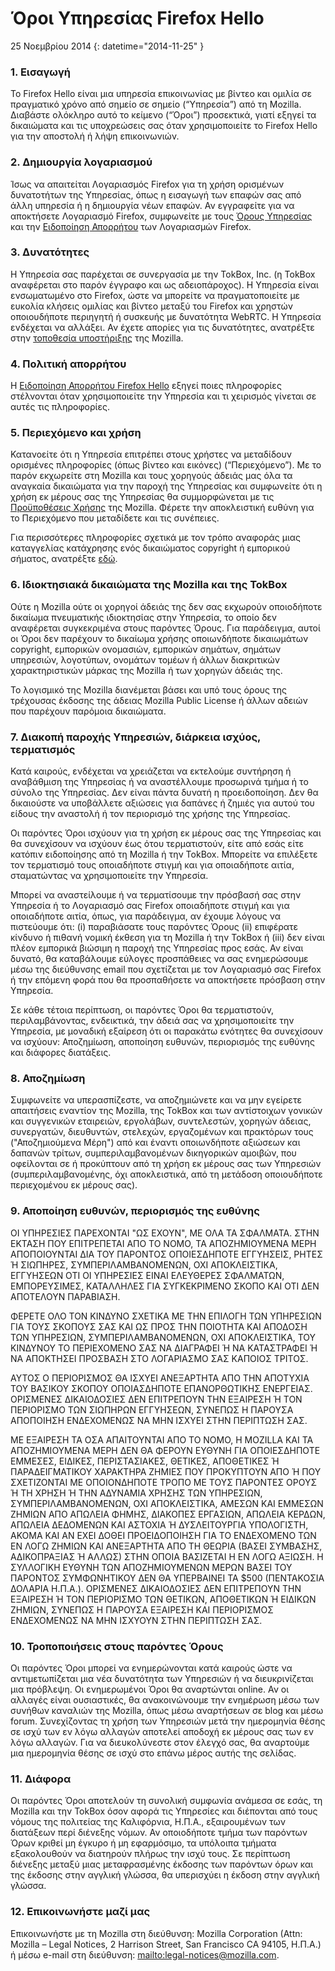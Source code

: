 # Όροι Υπηρεσίας Firefox Hello

25 Νοεμβρίου 2014
{: datetime="2014-11-25" }

### 1. Εισαγωγή 

Το Firefox Hello είναι μια υπηρεσία επικοινωνίας με βίντεο και ομιλία σε πραγματικό χρόνο από σημείο σε σημείο (“Υπηρεσία”) από τη Mozilla.  Διαβάστε ολόκληρο αυτό το κείμενο (“Όροι”) προσεκτικά, γιατί εξηγεί τα δικαιώματα και τις υποχρεώσεις σας όταν χρησιμοποιείτε το Firefox Hello για την αποστολή ή λήψη επικοινωνιών.

### 2. Δημιουργία λογαριασμού

Ίσως να απαιτείται Λογαριασμός Firefox για τη χρήση ορισμένων δυνατοτήτων της Υπηρεσίας, όπως η εισαγωγή των επαφών σας από άλλη υπηρεσία ή η δημιουργία νέων επαφών.  Αν εγγραφείτε για να αποκτήσετε Λογαριασμό Firefox, συμφωνείτε με τους [Όρους Υπηρεσίας](https://www.mozilla.org/about/legal/terms/services) και την [Ειδοποίηση Απορρήτου](https://www.mozilla.org/privacy/firefox-cloud) των Λογαριασμών Firefox.

### 3. Δυνατότητες

Η Υπηρεσία σας παρέχεται σε συνεργασία με την TokBox, Inc. (η TokBox αναφέρεται στο παρόν έγγραφο και ως αδειοπάροχος).  Η Υπηρεσία είναι ενσωματωμένο στο Firefox, ώστε να μπορείτε να πραγματοποιείτε με ευκολία κλήσεις ομιλίας και βίντεο μεταξύ του Firefox και χρηστών οποιουδήποτε περιηγητή ή συσκευής με δυνατότητα WebRTC.  Η Υπηρεσία ενδέχεται να αλλάξει.  Αν έχετε απορίες για τις δυνατότητες, ανατρέξτε στην [τοποθεσία υποστήριξης](https://support.mozilla.org/products/firefox) της Mozilla. 

### 4. Πολιτική απορρήτου

Η [Ειδοποίηση Απορρήτου Firefox Hello](https://www.mozilla.org/privacy/firefox-hello/) εξηγεί ποιες πληροφορίες στέλνονται όταν χρησιμοποιείτε την Υπηρεσία και τι χειρισμός γίνεται σε αυτές τις πληροφορίες.

### 5. Περιεχόμενο και χρήση 

Κατανοείτε ότι η Υπηρεσία επιτρέπει στους χρήστες να μεταδίδουν ορισμένες πληροφορίες (όπως βίντεο και εικόνες) (“Περιεχόμενο”).  Με το παρόν εκχωρείτε στη Mozilla και τους χορηγούς άδειάς μας όλα τα αναγκαία δικαιώματα για την παροχή της Υπηρεσίας και συμφωνείτε ότι η χρήση εκ μέρους σας της Υπηρεσίας θα συμμορφώνεται με τις [Προϋποθέσεις Χρήσης](https://www.mozilla.org/about/legal/acceptable-use) της Mozilla. Φέρετε την αποκλειστική ευθύνη για το Περιεχόμενο που μεταδίδετε και τις συνέπειες. 

Για περισσότερες πληροφορίες σχετικά με τον τρόπο αναφοράς μιας καταγγελίας κατάχρησης ενός δικαιώματος copyright ή εμπορικού σήματος, ανατρέξτε [εδώ](https://www.mozilla.org/about/legal/report-abuse/).

### 6. Ιδιοκτησιακά δικαιώματα της Mozilla και της TokBox

Ούτε η Mozilla ούτε οι χορηγοί άδειάς της δεν σας εκχωρούν οποιοδήποτε δικαίωμα πνευματικής ιδιοκτησίας στην Υπηρεσία, το οποίο δεν αναφέρεται συγκεκριμένα στους παρόντες Όρους.  Για παράδειγμα, αυτοί οι Όροι δεν παρέχουν το δικαίωμα χρήσης οποιωνδήποτε δικαιωμάτων copyright, εμπορικών ονομασιών, εμπορικών σημάτων, σημάτων υπηρεσιών, λογοτύπων, ονομάτων τομέων ή άλλων διακριτικών χαρακτηριστικών μάρκας της Mozilla ή των χορηγών άδειάς της.  

Το λογισμικό της Mozilla διανέμεται βάσει και υπό τους όρους της τρέχουσας έκδοσης της άδειας Mozilla Public License ή άλλων αδειών που παρέχουν παρόμοια δικαιώματα.

### 7. Διακοπή παροχής Υπηρεσιών, διάρκεια ισχύος, τερματισμός

Κατά καιρούς, ενδέχεται να χρειάζεται να εκτελούμε συντήρηση ή αναβάθμιση της Υπηρεσίας ή να αναστέλλουμε προσωρινά τμήμα ή το σύνολο της Υπηρεσίας. Δεν είναι πάντα δυνατή η προειδοποίηση. Δεν θα δικαιούστε να υποβάλλετε αξιώσεις για δαπάνες ή ζημιές για αυτού του είδους την αναστολή ή τον περιορισμό της χρήσης της Υπηρεσίας.

Οι παρόντες Όροι ισχύουν για τη χρήση εκ μέρους σας της Υπηρεσίας και θα συνεχίσουν να ισχύουν έως ότου τερματιστούν, είτε από εσάς είτε κατόπιν ειδοποίησης από τη Mozilla ή την TokBox. Μπορείτε να επιλέξετε τον τερματισμό τους οποιαδήποτε στιγμή και για οποιαδήποτε αιτία, σταματώντας να χρησιμοποιείτε την Υπηρεσία.

Μπορεί να αναστείλουμε ή να τερματίσουμε την πρόσβασή σας στην Υπηρεσία ή το Λογαριασμό σας Firefox οποιαδήποτε στιγμή και για οποιαδήποτε αιτία, όπως, για παράδειγμα, αν έχουμε λόγους να πιστεύουμε ότι: (i) παραβιάσατε τους παρόντες Όρους (ii) επιφέρατε κίνδυνο ή πιθανή νομική έκθεση για τη Mozilla ή την TokBox ή (iii) δεν είναι πλέον εμπορικά βιώσιμη η παροχή της Υπηρεσίας προς εσάς. Αν είναι δυνατό, θα καταβάλουμε εύλογες προσπάθειες να σας ενημερώσουμε μέσω της διεύθυνσης email που σχετίζεται με τον Λογαριασμό σας Firefox ή την επόμενη φορά που θα προσπαθήσετε να αποκτήσετε πρόσβαση στην Υπηρεσία.

Σε κάθε τέτοια περίπτωση, οι παρόντες Όροι θα τερματιστούν, περιλαμβάνοντας, ενδεικτικά, την άδειά σας να χρησιμοποιείτε την Υπηρεσία, με μοναδική εξαίρεση ότι οι παρακάτω ενότητες θα συνεχίσουν να ισχύουν: Αποζημίωση, αποποίηση ευθυνών, περιορισμός της ευθύνης και διάφορες διατάξεις.

### 8. Αποζημίωση

Συμφωνείτε να υπερασπίζεστε, να αποζημιώνετε και να μην εγείρετε απαιτήσεις εναντίον της Mozilla, της TokBox και των αντίστοιχων γονικών και συγγενικών εταιρειών, εργολάβων, συντελεστών, χορηγών άδειας, συνεργατών, διευθυντών, στελεχών, εργαζομένων και πρακτόρων τους ("Αποζημιούμενα Μέρη") από και έναντι οποιωνδήποτε αξιώσεων και δαπανών τρίτων, συμπεριλαμβανομένων δικηγορικών αμοιβών, που οφείλονται σε ή προκύπτουν από τη χρήση εκ μέρους σας των Υπηρεσιών (συμπεριλαμβανομένης, όχι αποκλειστικά, από τη μετάδοση οποιουδήποτε περιεχομένου εκ μέρους σας).

### 9. Αποποίηση ευθυνών, περιορισμός της ευθύνης

ΟΙ ΥΠΗΡΕΣΙΕΣ ΠΑΡΕΧΟΝΤΑΙ "ΩΣ ΕΧΟΥΝ", ΜΕ ΟΛΑ ΤΑ ΣΦΑΛΜΑΤΑ. ΣΤΗΝ ΕΚΤΑΣΗ ΠΟΥ ΕΠΙΤΡΕΠΕΤΑΙ ΑΠΟ ΤΟ ΝΟΜΟ, ΤΑ ΑΠΟΖΗΜΙΟΥΜΕΝΑ ΜΕΡΗ ΑΠΟΠΟΙΟΥΝΤΑΙ ΔΙΑ ΤΟΥ ΠΑΡΟΝΤΟΣ ΟΠΟΙΕΣΔΗΠΟΤΕ ΕΓΓΥΗΣΕΙΣ, ΡΗΤΕΣ Ή ΣΙΩΠΗΡΕΣ, ΣΥΜΠΕΡΙΛΑΜΒΑΝΟΜΕΝΩΝ, ΟΧΙ ΑΠΟΚΛΕΙΣΤΙΚΑ, ΕΓΓΥΗΣΕΩΝ ΟΤΙ ΟΙ ΥΠΗΡΕΣΙΕΣ ΕΙΝΑΙ ΕΛΕΥΘΕΡΕΣ ΣΦΑΛΜΑΤΩΝ, ΕΜΠΟΡΕΥΣΙΜΕΣ, ΚΑΤΑΛΛΗΛΕΣ ΓΙΑ ΣΥΓΚΕΚΡΙΜΕΝΟ ΣΚΟΠΟ ΚΑΙ ΟΤΙ ΔΕΝ ΑΠΟΤΕΛΟΥΝ ΠΑΡΑΒΙΑΣΗ.

ΦΕΡΕΤΕ ΟΛΟ ΤΟΝ ΚΙΝΔΥΝΟ ΣΧΕΤΙΚΑ ΜΕ ΤΗΝ ΕΠΙΛΟΓΗ ΤΩΝ ΥΠΗΡΕΣΙΩΝ ΓΙΑ ΤΟΥΣ ΣΚΟΠΟΥΣ ΣΑΣ ΚΑΙ ΩΣ ΠΡΟΣ ΤΗΝ ΠΟΙΟΤΗΤΑ ΚΑΙ ΑΠΟΔΟΣΗ ΤΩΝ ΥΠΗΡΕΣΙΩΝ, ΣΥΜΠΕΡΙΛΑΜΒΑΝΟΜΕΝΩΝ, ΟΧΙ ΑΠΟΚΛΕΙΣΤΙΚΑ, ΤΟΥ ΚΙΝΔΥΝΟΥ ΤΟ ΠΕΡΙΕΧΟΜΕΝΟ ΣΑΣ ΝΑ ΔΙΑΓΡΑΦΕΙ Ή ΝΑ ΚΑΤΑΣΤΡΑΦΕΙ Ή ΝΑ ΑΠΟΚΤΗΣΕΙ ΠΡΟΣΒΑΣΗ ΣΤΟ ΛΟΓΑΡΙΑΣΜΟ ΣΑΣ ΚΑΠΟΙΟΣ ΤΡΙΤΟΣ.

ΑΥΤΟΣ Ο ΠΕΡΙΟΡΙΣΜΟΣ ΘΑ ΙΣΧΥΕΙ ΑΝΕΞΑΡΤΗΤΑ ΑΠΟ ΤΗΝ ΑΠΟΤΥΧΙΑ ΤΟΥ ΒΑΣΙΚΟΥ ΣΚΟΠΟΥ ΟΠΟΙΑΣΔΗΠΟΤΕ ΕΠΑΝΟΡΘΩΤΙΚΗΣ ΕΝΕΡΓΕΙΑΣ. ΟΡΙΣΜΕΝΕΣ ΔΙΚΑΙΟΔΟΣΙΕΣ ΔΕΝ ΕΠΙΤΡΕΠΟΥΝ ΤΗΝ ΕΞΑΙΡΕΣΗ Ή ΤΟΝ ΠΕΡΙΟΡΙΣΜΟ ΤΩΝ ΣΙΩΠΗΡΩΝ ΕΓΓΥΗΣΕΩΝ, ΣΥΝΕΠΩΣ Η ΠΑΡΟΥΣΑ ΑΠΟΠΟΙΗΣΗ ΕΝΔΕΧΟΜΕΝΩΣ ΝΑ ΜΗΝ ΙΣΧΥΕΙ ΣΤΗΝ ΠΕΡΙΠΤΩΣΗ ΣΑΣ.

ΜΕ ΕΞΑΙΡΕΣΗ ΤΑ ΟΣΑ ΑΠΑΙΤΟΥΝΤΑΙ ΑΠΟ ΤΟ ΝΟΜΟ, Η MOZILLA ΚΑΙ ΤΑ ΑΠΟΖΗΜΙΟΥΜΕΝΑ ΜΕΡΗ ΔΕΝ ΘΑ ΦΕΡΟΥΝ ΕΥΘΥΝΗ ΓΙΑ ΟΠΟΙΕΣΔΗΠΟΤΕ ΕΜΜΕΣΕΣ, ΕΙΔΙΚΕΣ, ΠΕΡΙΣΤΑΣΙΑΚΕΣ, ΘΕΤΙΚΕΣ, ΑΠΟΘΕΤΙΚΕΣ Ή ΠΑΡΑΔΕΙΓΜΑΤΙΚΟΥ ΧΑΡΑΚΤΗΡΑ ΖΗΜΙΕΣ ΠΟΥ ΠΡΟΚΥΠΤΟΥΝ ΑΠΟ Ή ΠΟΥ ΣΧΕΤΙΖΟΝΤΑΙ ΜΕ ΟΠΟΙΟΝΔΗΠΟΤΕ ΤΡΟΠΟ ΜΕ ΤΟΥΣ ΠΑΡΟΝΤΕΣ ΟΡΟΥΣ Ή ΤΗ ΧΡΗΣΗ Ή ΤΗΝ ΑΔΥΝΑΜΙΑ ΧΡΗΣΗΣ ΤΩΝ ΥΠΗΡΕΣΙΩΝ, ΣΥΜΠΕΡΙΛΑΜΒΑΝΟΜΕΝΩΝ, ΟΧΙ ΑΠΟΚΛΕΙΣΤΙΚΑ, ΑΜΕΣΩΝ ΚΑΙ ΕΜΜΕΣΩΝ ΖΗΜΙΩΝ ΑΠΟ ΑΠΩΛΕΙΑ ΦΗΜΗΣ, ΔΙΑΚΟΠΕΣ ΕΡΓΑΣΙΩΝ, ΑΠΩΛΕΙΑ ΚΕΡΔΩΝ, ΑΠΩΛΕΙΑ ΔΕΔΟΜΕΝΩΝ ΚΑΙ ΑΣΤΟΧΙΑ Ή ΔΥΣΛΕΙΤΟΥΡΓΙΑ ΥΠΟΛΟΓΙΣΤΗ, ΑΚΟΜΑ ΚΑΙ ΑΝ ΕΧΕΙ ΔΟΘΕΙ ΠΡΟΕΙΔΟΠΟΙΗΣΗ ΓΙΑ ΤΟ ΕΝΔΕΧΟΜΕΝΟ ΤΩΝ ΕΝ ΛΟΓΩ ΖΗΜΙΩΝ ΚΑΙ ΑΝΕΞΑΡΤΗΤΑ ΑΠΟ ΤΗ ΘΕΩΡΙΑ (ΒΑΣΕΙ ΣΥΜΒΑΣΗΣ, ΑΔΙΚΟΠΡΑΞΙΑΣ Ή ΑΛΛΩΣ) ΣΤΗΝ ΟΠΟΙΑ ΒΑΣΙΖΕΤΑΙ Η ΕΝ ΛΟΓΩ ΑΞΙΩΣΗ. Η ΣΥΛΛΟΓΙΚΗ ΕΥΘΥΝΗ ΤΩΝ ΑΠΟΖΗΜΙΟΥΜΕΝΩΝ ΜΕΡΩΝ ΒΑΣΕΙ ΤΟΥ ΠΑΡΟΝΤΟΣ ΣΥΜΦΩΝΗΤΙΚΟΥ ΔΕΝ ΘΑ ΥΠΕΡΒΑΙΝΕΙ ΤΑ $500 (ΠΕΝΤΑΚΟΣΙΑ ΔΟΛΑΡΙΑ Η.Π.Α.). ΟΡΙΣΜΕΝΕΣ ΔΙΚΑΙΟΔΟΣΙΕΣ ΔΕΝ ΕΠΙΤΡΕΠΟΥΝ ΤΗΝ ΕΞΑΙΡΕΣΗ Ή ΤΟΝ ΠΕΡΙΟΡΙΣΜΟ ΤΩΝ ΘΕΤΙΚΩΝ, ΑΠΟΘΕΤΙΚΩΝ Ή ΕΙΔΙΚΩΝ ΖΗΜΙΩΝ, ΣΥΝΕΠΩΣ Η ΠΑΡΟΥΣΑ ΕΞΑΙΡΕΣΗ ΚΑΙ ΠΕΡΙΟΡΙΣΜΟΣ ΕΝΔΕΧΟΜΕΝΩΣ ΝΑ ΜΗΝ ΙΣΧΥΟΥΝ ΣΤΗΝ ΠΕΡΙΠΤΩΣΗ ΣΑΣ.

### 10. Τροποποιήσεις στους παρόντες Όρους

Οι παρόντες Όροι μπορεί να ενημερώνονται κατά καιρούς ώστε να αντιμετωπίζεται μια νέα δυνατότητα των Υπηρεσιών ή να διευκρινίζεται μια πρόβλεψη. Οι ενημερωμένοι Όροι θα αναρτώνται online. Αν οι αλλαγές είναι ουσιαστικές, θα ανακοινώνουμε την ενημέρωση μέσω των συνήθων καναλιών της Mozilla, όπως μέσω αναρτήσεων σε blog και μέσω forum. Συνεχίζοντας τη χρήση των Υπηρεσιών μετά την ημερομηνία θέσης σε ισχύ των εν λόγω αλλαγών αποτελεί αποδοχή εκ μέρους σας των εν λόγω αλλαγών. Για να διευκολύνεστε στον έλεγχό σας, θα αναρτούμε μια ημερομηνία θέσης σε ισχύ στο επάνω μέρος αυτής της σελίδας.

### 11. Διάφορα

Οι παρόντες Όροι αποτελούν τη συνολική συμφωνία ανάμεσα σε εσάς, τη Mozilla και την TokBox όσον αφορά τις Υπηρεσίες και διέπονται από τους νόμους της πολιτείας της Καλιφόρνια, Η.Π.Α., εξαιρουμένων των διατάξεων περί διένεξης νόμων. Αν οποιοδήποτε τμήμα των παρόντων Όρων κριθεί μη έγκυρο ή μη εφαρμόσιμο, τα υπόλοιπα τμήματα εξακολουθούν να διατηρούν πλήρως την ισχύ τους. Σε περίπτωση διένεξης μεταξύ μιας μεταφρασμένης έκδοσης των παρόντων όρων και της έκδοσης στην αγγλική γλώσσα, θα υπερισχύει η έκδοση στην αγγλική γλώσσα.

### 12. Επικοινωνήστε μαζί μας

Επικοινωνήστε με τη Mozilla στη διεύθυνση: Mozilla Corporation (Attn: Mozilla – Legal Notices, 2 Harrison Street, San Francisco CA 94105, Η.Π.Α.) ή μέσω e-mail στη διεύθυνση: <mailto:legal-notices@mozilla.com>.
